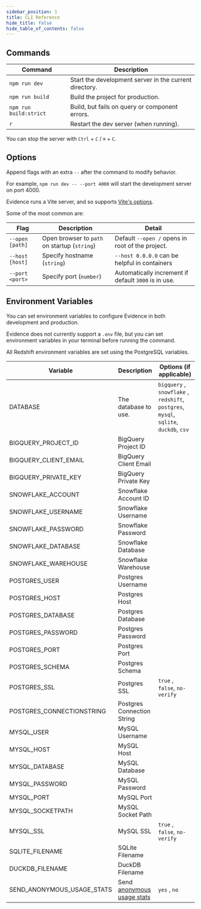 ```yaml
---
sidebar_position: 1
title: CLI Reference
hide_title: false
hide_table_of_contents: false
---
```


## Commands

| Command | Description |
| --- | --- |
| `npm run dev` | Start the development server in the current directory. |
| `npm run build` | Build the project for production. |
| `npm run build:strict` | Build, but fails on query or component errors. |
| `r` | Restart the dev server (when running). |

You can stop the server with `Ctrl` + `C` / `⌘` + `C`.

## Options

Append flags with an extra `--` after the command to modify behavior.

For example, `npm run dev -- --port 4000` will start the development server on port 4000.

Evidence runs a Vite server, and so supports [Vite's options](https://vitejs.dev/guide/cli.html#options).

Some of the most common are:

| Flag | Description | Detail |
| --- | --- | --- |
| `--open [path]` | Open browser to `path` on startup (`string`) | Default `--open /` opens in root of the project. |
| `--host [host]` | Specify hostname (`string`) | `--host 0.0.0.0` can be helpful in containers | 
| `--port <port>` | Specify port (`number`) | Automatically increment if default `3000` is in use. |



## Environment Variables

You can set environment variables to configure Evidence in both development and production.

Evidence does not currently support a `.env` file, but you can set environment variables in your terminal before running the command.

All Redshift environment variables are set using the PostgreSQL variables.

| Variable | Description | Options (if applicable) |
| --- | --- | --- |
| DATABASE | The database to use. | `bigquery` , `snowflake` , `redshift`, `postgres`, `mysql`, `sqlite`, `duckdb`, `csv`
| BIGQUERY_PROJECT_ID | BigQuery Project ID ||
| BIGQUERY_CLIENT_EMAIL | BigQuery Client Email ||
| BIGQUERY_PRIVATE_KEY | BigQuery Private Key ||
| SNOWFLAKE_ACCOUNT | Snowflake Account ID ||
| SNOWFLAKE_USERNAME | Snowflake Username ||
| SNOWFLAKE_PASSWORD | Snowflake Password ||
| SNOWFLAKE_DATABASE | Snowflake Database ||
| SNOWFLAKE_WAREHOUSE | Snowflake Warehouse ||
| POSTGRES_USER | Postgres Username ||
| POSTGRES_HOST | Postgres Host ||
| POSTGRES_DATABASE | Postgres Database ||
| POSTGRES_PASSWORD | Postgres Password ||
| POSTGRES_PORT | Postgres Port ||
| POSTGRES_SCHEMA | Postgres Schema ||
| POSTGRES_SSL | Postgres SSL | `true` , `false`, `no-verify` |
| POSTGRES_CONNECTIONSTRING | Postgres Connection String ||
| MYSQL_USER | MySQL Username ||
| MYSQL_HOST | MySQL Host ||
| MYSQL_DATABASE | MySQL Database ||
| MYSQL_PASSWORD | MySQL Password ||
| MYSQL_PORT | MySQL Port ||
| MYSQL_SOCKETPATH | MySQL Socket Path ||
| MYSQL_SSL | MySQL SSL | `true` , `false`, `no-verify` |
| SQLITE_FILENAME | SQLite Filename ||
| DUCKDB_FILENAME | DuckDB Filename ||
| SEND_ANONYMOUS_USAGE_STATS | Send [anonymous usage stats](localhost:3000/settings#telemetry) | `yes` , `no` |


